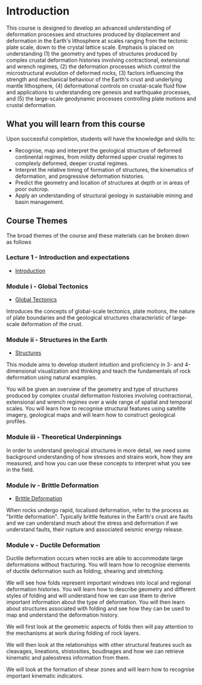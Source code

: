# Introduction

This course is designed to develop an advanced understanding of deformation processes and structures produced by displacement and deformation in the Earth's lithosphere at scales ranging from the tectonic plate scale, down to the crystal lattice scale. Emphasis is placed on understanding (1) the geometry and types of structures produced by complex crustal deformation histories involving contractional, extensional and wrench regimes, (2) the deformation processes which control the microstructural evolution of deformed rocks, (3) factors influencing the strength and mechanical behaviour of the Earth's crust and underlying mantle lithosphere, (4) deformational controls on crustal-scale fluid flow and applications to understanding ore genesis and earthquake processes, and (5) the large-scale geodynamic processes controlling plate motions and crustal deformation.

<!-- Note, we will have to adjust the above to match our content without really changing anything !! -->

## What you will learn from this course

Upon successful completion, students will have the knowledge and skills to:

  - Recognise, map and interpret the geological structure of deformed continental regimes, from mildly deformed upper crustal regimes to complexly deformed, deeper crustal regimes.
  - Interpret the relative timing of formation of structures, the kinematics of deformation, and progressive deformation histories.
  - Predict the geometry and location of structures at depth or in areas of poor outcrop.
  - Apply an understanding of structural geology in sustainable mining and basin management.

<!-- Note, we will have to adjust the above to match our content without really changing anything !! -->

## Course Themes

The broad themes of the course and these materials can be broken down as follows

### Lecture 1 - Introduction and expectations

  - [Introduction](Lectures/Lecture-1-Introduction)

### Module i - Global Tectonics 

  - [Global Tectonics](Lectures/Module-i-GlobalTectonics)

Introduces the concepts of global-scale tectonics, plate motions, the nature of plate boundaries and the geological structures characteristic of large-scale deformation of the crust.

### Module ii - Structures in the Earth

  - [Structures](Lectures/Lecture-Structural-Geology-And-Crustal-Deformation)


This module aims to develop student intuition and proficiency in 3- and 4-dimensional visualization and thinking and teach the fundamentals of rock deformation using natural examples.

You will be given an overview of the geometry and type of structures produced by complex crustal deformation histories involving contractional, extensional and wrench regimes over a wide range of spatial and temporal scales. You will learn how to recognise structural features using satellite imagery, geological maps and will learn how to construct geological profiles.

### Module iii - Theoretical Underpinnings

In order to understand geological structures in more detail, we need some background understanding of how stresses and strains work, how they are measured, and how you can use these concepts to interpret what you see in the field. 

### Module iv - Brittle Deformation

 - [Brittle Deformation](Lectures/Module-iv-BrittleDeformation)

When rocks undergo rapid, localised deformation, refer to the process as "brittle deformation". Typically brittle features in the Earth's crust are faults and we can understand much about the stress and deformation if we understand faults, their rupture and associated seismic energy release. 

### Module v - Ductile Deformation

Ductile deformation occurs when rocks are able to accommodate large deformations without fracturing.  You will learn how to recognise elements of ductile deformation such as folding, shearing and stretching.

We will see how folds represent important windows into local and regional deformation histories. You will learn how to describe geometry and different styles of folding and will understand how we can use them to derive important information about the type of deformation. You will then learn about structures associated with folding and see how they can be used to map and understand the deformation history.

We will first look at the geometric aspects of folds then will pay attention to the mechanisms at work during folding of rock layers. 

We will then look at the relationships with other structural features such as cleavages, lineations, shistosities, boudinages and how we can retrieve kinematic and paleostress information from them. 

We will look at the formation of shear zones and will learn how to recognise important kinematic indicators.